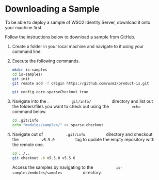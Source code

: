 # Downloading a Sample

To be able to deploy a sample of WSO2 Identity Server, download
it onto your machine first.

Follow the instructions below to download a sample from GitHub.

1.  Create a folder in your local machine and navigate to it using your
    command line.
2.  Execute the following commands.

    ``` bash
    mkdir is-samples
    cd is-samples/
    git init
    git remote add -f origin https://github.com/wso2/product-is.git
    ```

    ``` bash
    git config core.sparseCheckout true
    ```

3.  Navigate into the . `           git/info/          ` directory and
    list out the folders/files you want to check out using the
    `           echo          ` command below.

    ``` bash
    cd .git/info
    echo "modules/samples/" >> sparse-checkout
    ```

4.  Navigate out of `           .git/info          ` directory and
    checkout the `           v5.5.0          ` tag to update the empty
    repository with the remote one.

    ``` bash
    cd ../..
    git checkout -b v5.5.0 v5.5.0
    ```

    Access the samples by navigating to the
    `           is-samples/modules/samples          ` directory.
